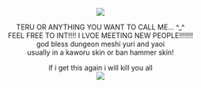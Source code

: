 <p align="center">
  <image src="https://media.discordapp.net/attachments/1036605748794363924/1203310001809133648/wJiqnvsf215aQAAAABJRU5ErkJggg.png?ex=65d0a0c4&is=65be2bc4&hm=237d85bf3e201e019110e4d366ca13c5a040294757948a916368ed09ecfbf3b6&=&format=webp&quality=lossless&width=290&height=316">
</p>


<p align="center">
TERU OR ANYTHING YOU WANT TO CALL ME... ^_^
<br>
FEEL FREE TO INT!!!! I LVOE MEETING NEW PEOPLE!!!!!!!
<br>
god bless dungeon meshi yuri and yaoi 
<br>
usually in a kaworu skin or ban hammer skin!
</p>

<p align="center">
if i get this again i will kill you all
<br>
<image src="https://media.discordapp.net/attachments/1079058779557077062/1204684677366157332/image.png?ex=65d5a109&is=65c32c09&hm=3784504d00d63469f0e69e529951f3deb8ea0a583a33f948e576cf58d467c0d7&=&format=webp&quality=lossless&width=223&height=74">




<!--
**deathdelivery/deathdelivery** is a ✨ _special_ ✨ repository because its `README.md` (this file) appears on your GitHub profile.

Here are some ideas to get you started:

- 🔭 I’m currently working on ...
- 🌱 I’m currently learning ...
- 👯 I’m looking to collaborate on ...
- 🤔 I’m looking for help with ...
- 💬 Ask me about ...
- 📫 How to reach me: ...
- 😄 Pronouns: ...
- ⚡ Fun fact: ...
-->
